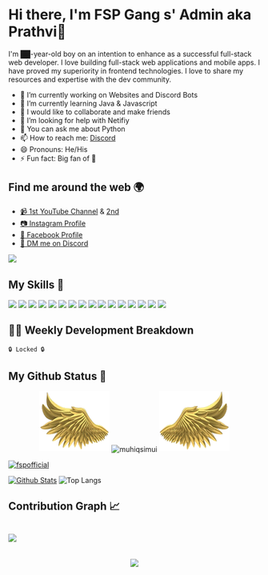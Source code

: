 # Hi there, I'm FSP Gang s' Admin aka Prathvi👋
<!-- ![](https://raw.githubusercontent.com/AshleySato899/AshleySato899/main/banner-4.png) -->

I'm ██-year-old boy on an intention to enhance as a successful full-stack web developer. I love building full-stack web applications and mobile apps. I have proved my superiority in frontend technologies. I love to share my resources and expertise with the dev community.

- 🔭 I’m currently working on Websites and Discord Bots
- 🌱 I’m currently learning Java & Javascript
- 👯 I would like to collaborate and make friends
- 🤔 I’m looking for help with Netifiy
- 💬 You can ask me about Python
- 📫 How to reach me: [Discord](https://discord.com/users/771740239931768892/)
- 😄 Pronouns: He/His
- ⚡ Fun fact: Big fan of 🌈

## Find me around the web 🌍
- [📹 1st YouTube Channel](https://www.youtube.com/channel/UCy3-B17ybXnA_z8CIShmyBw) & [2nd](https://www.youtube.com/channel/UCgmRd79LLh1c8LhzVtIzSDA)
- [📷 Instagram Profile](https://www.instagram.com/fspprteek.win10/)
- [🥛 Facebook Profile](https://www.facebook.com/fsp.prteek.7/)
- [📨 DM me on Discord](https://discord.com/users/771740239931768892)

[![](https://discord.c99.nl/widget/theme-1/771740239931768892.png)](https://discord.com/users/771740239931768892/)

## My Skills 🚀
[![](https://img.shields.io/badge/HTML5-E34F26?style=for-the-badge&logo=html5&logoColor=white)](https://en.wikipedia.org/wiki/HTML5)
[![](https://img.shields.io/badge/JavaScript-F7DF1E?style=for-the-badge&logo=javascript&logoColor=black)](https://en.wikipedia.org/wiki/JavaScript)
[![](https://img.shields.io/badge/Node.js-43853D?style=for-the-badge&logo=node.js&logoColor=white)](https://en.wikipedia.org/wiki/Node.js)
[![](https://img.shields.io/badge/CSS3-1572B6?style=for-the-badge&logo=css3&logoColor=white)](https://en.wikipedia.org/wiki/CSS#CSS_3)
[![](https://img.shields.io/badge/Markdown-000000?style=for-the-badge&logo=markdown&logoColor=white)](https://en.wikipedia.org/wiki/Markdown)
[![](https://img.shields.io/badge/React-20232A?style=for-the-badge&logo=react&logoColor=61DAFB)](https://en.wikipedia.org/wiki/React_(JavaScript_library))
[![](https://img.shields.io/badge/Tailwind_CSS-38B2AC?style=for-the-badge&logo=tailwind-css&logoColor=white)](https://tailwindcss.com)
[![](https://img.shields.io/badge/Bootstrap-563D7C?style=for-the-badge&logo=bootstrap&logoColor=white)](https://en.wikipedia.org/wiki/Bootstrap_(front-end_framework))
[![](https://img.shields.io/badge/Redux-593D88?style=for-the-badge&logo=redux&logoColor=white)](https://en.wikipedia.org/wiki/Redux_(JavaScript_library))
[![](https://img.shields.io/badge/Netlify-00C7B7?style=for-the-badge&logo=netlify&logoColor=white)](https://en.wikipedia.org/wiki/Netlify)
[![](https://img.shields.io/badge/Google_Cloud-4285F4?style=for-the-badge&logo=google-cloud&logoColor=white)](https://en.wikipedia.org/wiki/Google_Cloud)
[![](https://img.shields.io/badge/Ruby-175C6E?style=for-the-badge&logo=ruby&logoColor=white)](https://en.wikipedia.org/wiki/Ruby_(programming_language))
[![](https://img.shields.io/badge/Pyhton-430098?style=for-the-badge&logo=python&logoColor=white)](https://en.wikipedia.org/wiki/Python_(programming_language))
[![](https://img.shields.io/badge/Unity-D6316C?style=for-the-badge&logo=unity&logoColor=white)](https://en.wikipedia.org/wiki/Unity_(game_engine))
[![](https://img.shields.io/badge/Java-3D1675?style=for-the-badge&logo=java&logoColor=white)](https://en.wikipedia.org/wiki/Java_(programming_language))
[![](https://img.shields.io/badge/Discord.py-F0A260?style=for-the-badge&logo=discord&logoColor=white)](https://en.wikipedia.org/wiki/Discord_(software))

## 👨‍💻 Weekly Development Breakdown
```
🔒 Locked 🔒
```

## My Github Status 🦸
<p align="center">
  <a>
    <img height="120" width="140" src="https://github.com/muhiqsimui/muhiqsimui/raw/main/assets/left.png">
    <img align="center" src="https://github-readme-streak-stats.herokuapp.com/?user=fspofficial&theme=dark&hide_border=true" alt="muhiqsimui"/>
    <img height="120" width="140" src="https://github.com/muhiqsimui/muhiqsimui/raw/main/assets/right.png">
  </a>
</p>
<p><a href="https://github.com/ryo-ma/github-profile-trophy"><img src="https://github-profile-trophy.vercel.app/?username=fspofficial&row=2&column=8&margin-w=15&margin-h=15&theme=dracula&no-bg=true&no-frame=true" alt="fspofficial" /></a></p>

[![Github Stats](https://github-readme-stats.vercel.app/api?username=fspofficial&theme=cobalt&show_icons=true)](https://github.com/AshleySato899)
![Top Langs](https://github-readme-stats.vercel.app/api/top-langs/?username=fspofficial&hide=TeX&layout=compact&theme=cobalt)

## Contribution Graph 📈
<br>
<div>
    <img src="https://activity-graph.herokuapp.com/graph?username=fspofficial&theme=xcode&area=true" />
</div>
<br/>

<p align='center'><img src='https://visitor-badge.laobi.icu/badge?page_id=fspofficial'></p>
